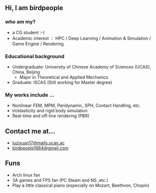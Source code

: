 ## Hi, I am birdpeople 
### who am my?
 - a CG student :-)
  - Academic interest ： HPC / Deep Learning / Animation & Simulation / Game Engine / Rendering
### Educational background
 - Undergraduate: University of Chinese Academy of Sciences (UCAS), China, Beijing 
   - Major in Theoretical and Applied Mechanics 
 - Graduate: ISCAS (Still working for Master degree)
### My works include ...
 - Nonlinear FEM, MPM, Peridynamic, SPH, Contact Handling, etc.
 - In/elasticity and rigid body simulation
 - Real-time and off-line rendering (PBR)

## Contact me at...
 - luzixuan17@mails.ucas.ac
 - birdpeople1984@gmail.com

## Funs
 - Arch linux fan
 - 3A games and FPS fan (PC Steam and NS ,etc.)
 - Play a little classical piano (especially on Mozart, Beethvon, Chopin)
 
